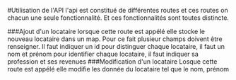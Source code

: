 #Utilisation de l'API
l'api est constitué de différentes routes et ces routes on chacun une seule fonctionnalité. Et ces fonctionnalités sont toutes distincte.

###Ajout d'un locataire
lorsque cette route est appélé elle stocke le nouveau locataire dans un map. Pour ce fait plusieur champs doivent être renseigner. Il faut indiquer un id pour distinguer chaque locataire, il faut un nom et prénom pour identifier chaque locataire, il faut indiquer sa profession et ses revenues
###Modification d'un locataire
Losque cette route est appélé elle modifie les donnée du locataire tel que le nom, prénom
